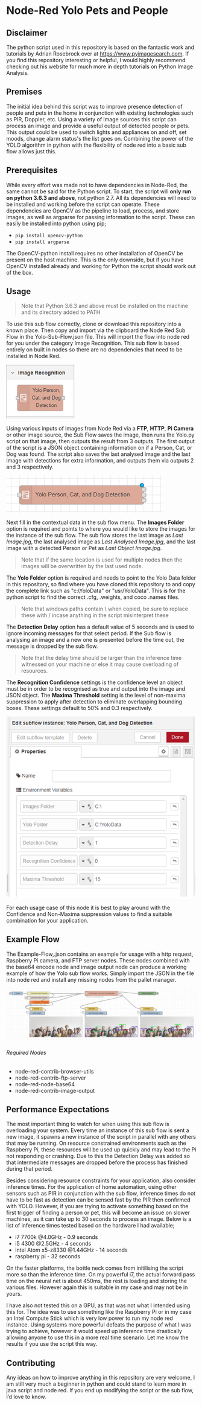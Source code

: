 # Node-Red Yolo Pets and People

## Disclaimer
The python script used in this repository is based on the fantastic work and tutorials by Adrian Rosebrock over at https://www.pyimagesearch.com. If you find this repository interesting or helpful, I would highly recommend checking out his website for much more in depth tutorials on Python Image Analysis.

## Premises
The initial idea behind this script was to improve presence detection of people and pets in the home in conjunction with existing technologies such as PIR, Doppler, etc. Using a variety of image sources this script can process an image and provide a useful output of detected people or pets. This output could be used to switch lights and appliances on and off, set moods, change alarm status's the list goes on. Combining the power of the YOLO algorithm in python with the flexibility of node red into a basic sub flow allows just this.

## Prerequisites
While every effort was made not to have dependencies in Node-Red, the same cannot be said for the Python script. To start, the script will **only run on python 3.6.3 and above**, not python 2.7. All its dependencies will need to be installed and working before the script can operate. These dependencies are OpenCV as the pipeline to load, process, and store images, as well as argparse for passing information to the script. These can easily be installed into python using pip;

- `pip install opencv-python`
- `pip install argparse`

The OpenCV-python install requires no other installation of OpenCV be present on the host machine. This is the only downside, but if you have OpenCV installed already and working for Python the script should work out of the box.

## Usage
> Note that Python 3.6.3 and above must be installed on the machine and its directory added to PATH

To use this sub flow correctly, clone or download this repository into a known place. Then copy and import via the clipboard the Node Red Sub Flow in the Yolo-Sub-Flow.json file. This will import the flow into node red for you under the category Image Recognition. This sub flow is based entirely on built in nodes so there are no dependencies that need to be installed in Node Red. 

![Example Flow](docs/Added%20Subflow.PNG)

Using various inputs of images from Node Red via a **FTP**, **HTTP**, **Pi Camera** or other image source, the Sub Flow saves the image, then runs the Yolo.py script on that image, then outputs the result from 3 outputs. The first output of the script is a JSON object containing information on if a Person, Cat, or Dog was found. The script also saves the last analysed image and the last image with detections for extra information, and outputs them via outputs 2 and 3 respectively.

![Example Flow](docs/Used%20Subflow.PNG)

Next fill in the contextual data in the sub flow menu. The **Images Folder** option is required and points to where you would like to store the images for the instance of the sub flow. The sub flow stores the last image as *Last Image.jpg*, the last analysed image as *Last Analysed Image.jpg*, and the last image with a detected Person or Pet as *Last Object Image.jpg*. 

> Note that if the same location is used for multiple nodes then the images will be overwritten by the last used node.

The **Yolo Folder** option is required and needs to point to the Yolo Data folder in this repository, so find where you have cloned this repository to and copy the complete link such as "c:\YoloData" or "usr/YoloData". This is for the python script to find the correct .cfg, .weights, and coco .names files.

> Note that windows paths contain \ when copied, be sure to replace these with / incase anything in the script misinterpret these

The **Detection Delay** option has a default value of 5 seconds and is used to ignore incoming messages for that select period. If the Sub flow is analysing an image and a new one is presented before the time out, the message is dropped by the sub flow. 

> Note that the delay time should be larger than the inference time witnessed on your machine or else it may cause overloading of resources.

The **Recognition Confidence** settings is the confidence level an object must be in order to be recognised as true and output into the image and JSON object. The **Maxima Threshold** setting is the level of non-maxima suppression to apply after detection to eliminate overlapping bounding boxes. These settings default to 50% and 0.3 respectively. 

![Example Flow](docs/Subflow%20Options.PNG)

For each usage case of this node it is best to play around with the Confidence and Non-Maxima suppression values to find a suitable combination for your application.

## Example Flow
The Example-Flow,.json contains an example for usage with a http request, Raspberry Pi camera, and FTP server nodes. These nodes combined with the base64 encode node and image output node can produce a working example of how the Yolo sub flow works. Simply import the JSON in the file into node red and install any missing nodes from the pallet manager.

![Example Flow](docs/Sample%20Flow%20Output.PNG)

###### Required Nodes
- node-red-contrib-browser-utils
- node-red-contrib-ftp-server
- node-red-node-base64
- node-red-contrib-image-output

## Performance Expectations
The most important thing to watch for when using this sub flow is overloading your system. Every time an instance of this sub flow is sent a new image, it spawns a new instance of the script in parallel with any others that may be running. On resource constrained environments such as the Raspberry Pi, these resources will be used up quickly and may lead to the Pi not responding or crashing. Due to this the Detection Delay was added so that intermediate messages are dropped before the process has finished during that period.

Besides considering resource constraints for your application, also consider inference times. For the application of home automation, using other sensors such as PIR in conjunction with the sub flow, inference times do not have to be fast as detection can be sensed fast by the PIR then confirmed with YOLO. However, if you are trying to activate something based on the first trigger of finding a person or pet, this will become an issue on slower machines, as it can take up to 30 seconds to process an image. Below is a list of inference times tested based on the hardware I had available;

- i7 7700k @4.0GHz - 0.9 seconds
- i5 4300 @2.5GHz - 4 seconds
- intel Atom x5-z8330 @1.44GHz - 14 seconds
- raspberry pi - 32 seconds

On the faster platforms, the bottle neck comes from initilising the script more so than the inference time. On my powerful i7, the actual forward pass time on the neural net is about 450ms, the rest is loading and storing the various files. However again this is suitable in my case and may not be in yours.

I have also not tested this on a GPU, as that was not what I intended using this for. The idea was to use something like the Raspberry Pi or in my case an Intel Compute Stick which is very low power to run my node red instance. Using systems more powerful defeats the purpose of what I was trying to achieve, however it would speed up inference time drastically allowing anyone to use this in a more real time scenario. Let me know the results if you use the script this way.

## Contributing
Any ideas on how to improve anything in this repository are very welcome, I am still very much a beginner in python and could stand to learn more in java script and node red. If you end up modifying the script or the sub flow, I’d love to know.